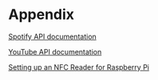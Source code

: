 # Appendix

[Spotify API documentation](https://developer.spotify.com/documentation/web-api/)

[YouTube API documentation](https://www.youtube.com/yt/dev/api-resources/)

[Setting up an NFC Reader for Raspberry Pi](https://www.instructables.com/id/Attendance-system-using-Raspberry-Pi-and-NFC-Tag-r/)
